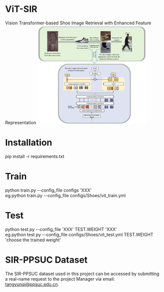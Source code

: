 # ViT-SIR
Vision Transformer-based Shoe Image Retrieval with Enhanced Feature Representation
<img src="ViT_SIR.png" alt="ViT_SIR" style="width: 70%;"/>
# Installation
pip install -r requirements.txt
# Train
python train.py --config_file configs 'XXX' \
eg.python train.py --config_file configs/Shoes/vit_train.yml
# Test
python test.py --config_file 'XXX' TEST.WEIGHT 'XXX'\
eg.python test.py --config_file configs/Shoes/vit_test.yml TEST.WEIGHT 'choose the trained weight'
# SIR-PPSUC Dataset
The SIR-PPSUC dataset used in this project can be accessed by submitting a real-name request to the project Manager via email: tangyunqi@ppsuc.edu.cn.
